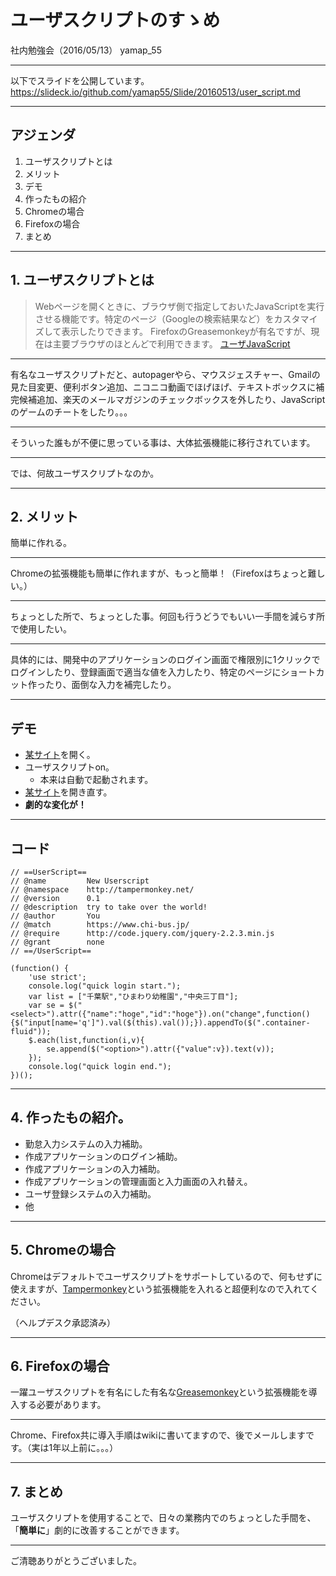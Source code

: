 # ユーザスクリプトのすゝめ

社内勉強会（2016/05/13）
yamap_55

---

以下でスライドを公開しています。
https://slideck.io/github.com/yamap55/Slide/20160513/user_script.md

---

## アジェンダ
1. ユーザスクリプトとは
2. メリット
3. デモ
4. 作ったもの紹介
5. Chromeの場合
6. Firefoxの場合
7. まとめ

---

## 1. ユーザスクリプトとは

>Webページを開くときに、ブラウザ側で指定しておいたJavaScriptを実行させる機能です。特定のページ（Googleの検索結果など）をカスタマイズして表示したりできます。
>FirefoxのGreasemonkeyが有名ですが、現在は主要ブラウザのほとんどで利用できます。
>[ユーザJavaScript](http://gimite.net/pukiwiki/index.php?%A5%E6%A1%BC%A5%B6JavaScript)

---

有名なユーザスクリプトだと、autopagerやら、マウスジェスチャー、Gmailの見た目変更、便利ボタン追加、ニコニコ動画でほげほげ、テキストボックスに補完候補追加、楽天のメールマガジンのチェックボックスを外したり、JavaScriptのゲームのチートをしたり。。。

---

そういった誰もが不便に思っている事は、大体拡張機能に移行されています。

---

では、何故ユーザスクリプトなのか。

---

## 2. メリット

簡単に作れる。

---

Chromeの拡張機能も簡単に作れますが、もっと簡単！（Firefoxはちょっと難しい。）

---

ちょっとした所で、ちょっとした事。何回も行うどうでもいい一手間を減らす所で使用したい。

---

具体的には、開発中のアプリケーションのログイン画面で権限別に1クリックでログインしたり、登録画面で適当な値を入力したり、特定のページにショートカット作ったり、面倒な入力を補完したり。

---

## デモ
- [某サイト](https://www.chi-bus.jp/)を開く。
- ユーザスクリプトon。
    - 本来は自動で起動されます。
- [某サイト](https://www.chi-bus.jp/)を開き直す。
- **劇的な変化が！**

---

## コード
```
// ==UserScript==
// @name         New Userscript
// @namespace    http://tampermonkey.net/
// @version      0.1
// @description  try to take over the world!
// @author       You
// @match        https://www.chi-bus.jp/
// @require      http://code.jquery.com/jquery-2.2.3.min.js
// @grant        none
// ==/UserScript==

(function() {
    'use strict';
    console.log("quick login start.");
    var list = ["千葉駅","ひまわり幼稚園","中央三丁目"];
    var se = $("<select>").attr({"name":"hoge","id":"hoge"}).on("change",function(){$("input[name='q']").val($(this).val());}).appendTo($(".container-fluid"));
    $.each(list,function(i,v){
        se.append($("<option>").attr({"value":v}).text(v));
    });
    console.log("quick login end.");
})();
```

---

## 4. 作ったもの紹介。
- 勤怠入力システムの入力補助。
- 作成アプリケーションのログイン補助。
- 作成アプリケーションの入力補助。
- 作成アプリケーションの管理画面と入力画面の入れ替え。
- ユーザ登録システムの入力補助。
- 他

---

## 5. Chromeの場合
Chromeはデフォルトでユーザスクリプトをサポートしているので、何もせずに使えますが、[Tampermonkey](http://tampermonkey.net/)という拡張機能を入れると超便利なので入れてください。

（ヘルプデスク承認済み）

---

## 6. Firefoxの場合
一躍ユーザスクリプトを有名にした有名な[Greasemonkey](https://addons.mozilla.org/ja/firefox/addon/greasemonkey/)という拡張機能を導入する必要があります。

---

Chrome、Firefox共に導入手順はwikiに書いてますので、後でメールしますです。（実は1年以上前に。。。）

---

## 7. まとめ

ユーザスクリプトを使用することで、日々の業務内でのちょっとした手間を、「**簡単に**」劇的に改善することができます。

---

ご清聴ありがとうございました。
